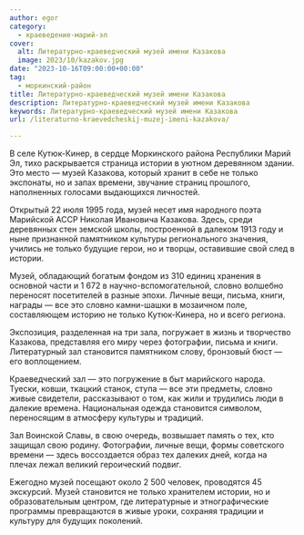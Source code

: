 ```yaml
---
author: egor
category:
  - краеведение-марий-эл
cover:
  alt: Литературно-краеведческий музей имени Казакова
  image: 2023/10/kazakov.jpg
date: "2023-10-16T09:00:00+00:00"
tag:
  - моркинский-район
title: Литературно-краеведческий музей имени Казакова
description: Литературно-краеведческий музей имени Казакова
keywords: Литературно-краеведческий музей имени Казакова
url: /literaturno-kraevedcheskij-muzej-imeni-kazakova/

---
```

В селе Кутюк-Кинер, в сердце Моркинского района Республики Марий Эл, тихо раскрывается страница истории в уютном деревянном здании. Это место — музей Казакова, который хранит в себе не только экспонаты, но и запах времени, звучание страниц прошлого, наполненных голосами выдающихся личностей.

Открытый 22 июля 1995 года, музей несет имя народного поэта Марийской АССР Николая Ивановича Казакова. Здесь, среди деревянных стен земской школы, построенной в далеком 1913 году и ныне признанной памятником культуры регионального значения, учились не только будущие герои, но и творцы, оставившие свой след в истории.

Музей, обладающий богатым фондом из 310 единиц хранения в основной части и 1 672 в научно-вспомогательной, словно волшебно переносят посетителей в разные эпохи. Личные вещи, письма, книги, награды — все это словно камни-шашки в мозаичном поле, составляющем историю не только Кутюк-Кинера, но и всего региона.

Экспозиция, разделенная на три зала, погружает в жизнь и творчество Казакова, представляя его миру через фотографии, письма и книги. Литературный зал становится памятником слову, бронзовый бюст — его воплощением.

Краеведческий зал — это погружение в быт марийского народа. Туески, ковши, ткацкий станок, ступа — все эти предметы, словно живые свидетели, рассказывают о том, как жили и трудились люди в далекие времена. Национальная одежда становится символом, переносящим в атмосферу культуры и традиций.

Зал Воинской Славы, в свою очередь, возвышает память о тех, кто защищал свою родину. Фотографии, личные вещи, формы советского времени — здесь воссоздается образ тех далеких дней, когда на плечах лежал великий героический подвиг.

Ежегодно музей посещают около 2 500 человек, проводятся 45 экскурсий. Музей становится не только хранителем истории, но и образовательным центром, где литературные и этнографические программы превращаются в живые уроки, сохраняя традиции и культуру для будущих поколений.
